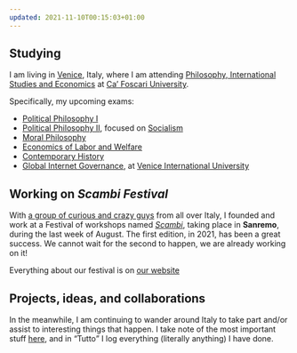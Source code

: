 ```yaml
---
updated: 2021-11-10T00:15:03+01:00
---
```

## Studying

I am living in [Venice](https://www.comune.venezia.it/ 'Venice institutional website'), Italy, where I am attending [Philosophy, International Studies and Economics](https://unive.it/pise 'PISE course page on UniVe website') at [Ca’ Foscari University](https://unive.it 'Ca’ Foscari University website').

Specifically, my upcoming exams:
- [Political Philosophy I](https://www.unive.it/data/course/332324 'Political Philosophy I course page')
- [Political Philosophy II](https://www.unive.it/data/course/332323 'Political Philosophy II course page'), focused on [Socialism](/politics/#socialism)
- [Moral Philosophy](https://www.unive.it/data/course/332325 'Moral Philosophy course page')
- [Economics of Labor and Welfare](https://www.unive.it/data/course/332328 'Economics of Labor and Welfare course page')
- [Contemporary History](https://www.unive.it/data/course/357781 'Contemporary History course page')
- [Global Internet Governance](https://www.univiu.org/fall-2021?view=resource&id=1437 'Global Internet Governance in “Globalization Program„ VIU courses'), at [Venice International University](https://univiu.org 'Venice International University')

## Working on <cite>Scambi Festival</cite>

With [a group of curious and crazy guys](https://scambi.org/en/about-us/ 'About us - Scambi Festival') from all over Italy, I founded and work at a Festival of workshops named [<cite>Scambi</cite>](https://scambi.org 'Scambi'), taking place in **Sanremo**, during the last week of August. The first edition, in 2021, has been a great success. We cannot wait for the second to happen, we are already working on it!

Everything about our festival is on <a href='https://scambi.org'  target='_blank' title='Scambi'>our website</a>

## Projects, ideas, and collaborations

In the meanwhile, I am continuing to wander around Italy to take part and/or assist to interesting things that happen. I take note of the most important stuff [here](/stuff 'Stuff - tommi.space'), and in <q lang=it>Tutto</q> I log everything (literally anything) I have done.
